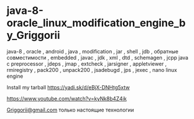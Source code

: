 # java-8-oracle_linux_modification_engine_by_Griggorii
java-8 , oracle , android , java , modification , jar , shell , jdb , обратные совместимости , embedded , javac , jdk , xml , dtd , schemagen , jcpp java c  preprocessor , jdeps , jmap , extcheck , jarsigner , appletviewer , rmiregistry , pack200 , unpack200 , jsadebugd , jps , jexec , nano linux engine

Install my tarball https://yadi.sk/d/eBjX-DNHtg5xtw

https://www.youtube.com/watch?v=kyNk8b4Z4ik

Griggorii@gmail.com только настоящие технологии
